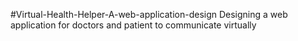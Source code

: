 #Virtual-Health-Helper-A-web-application-design
Designing a web application for doctors and patient to communicate virtually 
